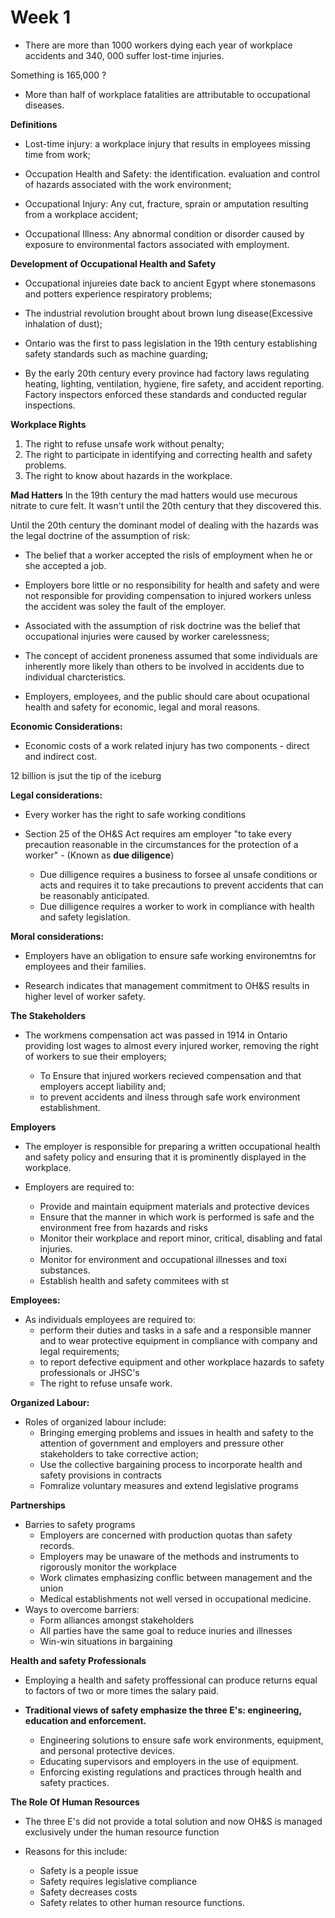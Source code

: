 # Week 1

- There are more than 1000 workers dying each year of workplace accidents and 340, 000 suffer lost-time injuries.

Something is 165,000 ?

- More than half of workplace fatalities are attributable to occupational diseases.

**Definitions**

- Lost-time injury: a workplace injury that results in employees missing time from work;

- Occupation Health and Safety: the identification. evaluation and control of hazards associated with the work environment;

- Occupational Injury: Any cut, fracture, sprain or amputation resulting from a workplace accident;

- Occupational Illness: Any abnormal condition or disorder caused by exposure to environmental factors associated with employment.


**Development of Occupational Health and Safety**

- Occupational injureies date back to ancient Egypt where stonemasons and potters experience respiratory problems;

- The industrial revolution brought about brown lung disease(Excessive inhalation of dust);

- Ontario was the first to pass legislation in the 19th century establishing safety standards such as machine guarding;

- By the early 20th century every province had factory laws regulating heating, lighting, ventilation, hygiene, fire safety, and accident reporting. Factory inspectors enforced these standards and conducted regular inspections.

**Workplace Rights**
1. The right to refuse unsafe work without penalty;
2. The right to participate in identifying and correcting health and safety problems.
3. The right to know about hazards in the workplace.

**Mad Hatters**
In the 19th century the mad hatters would use mecurous nitrate to cure felt. It wasn't until the 20th century that they discovered this.

Until the 20th century the dominant model of dealing with the hazards was the legal doctrine of the assumption of risk:

- The belief that a worker accepted the risls of employment when he or she accepted a job.

- Employers bore little or no responsibility for health and safety and were not responsible for providing compensation to injured workers unless the accident was soley the fault of the employer.

- Associated with the assumption of risk doctrine was the belief that occupational injuries were caused by worker carelessness;

- The concept of accident proneness assumed that some individuals are inherently more likely than others to be involved in accidents due to individual charcteristics.

- Employers, employees, and the public should care about ocupational health and safety for economic, legal and moral reasons.

**Economic Considerations:**
- Economic costs of a work related injury has two components - direct and indirect cost.

12 billion is jsut the tip of the iceburg

**Legal considerations:**
- Every worker has the right to safe working conditions

- Section 25 of the OH&S Act requires am employer "to take every precaution reasonable in the circumstances for the protection of a worker" - (Known as **due diligence**)

    - Due dilligence requires a business to forsee al unsafe conditions or acts and requires it to take precautions to prevent accidents that can be reasonably anticipated.
    - Due dilligence requires a worker to work in compliance with health and safety legislation.

**Moral considerations:**

- Employers have an obligation to ensure safe working environemtns for employees and their families.

- Research indicates that management commitment to OH&S results in higher level of worker safety.

**The Stakeholders**
- The workmens compensation act was passed in 1914 in Ontario providing lost wages to almost every injured worker, removing the right of workers to sue their employers;

    - To Ensure that injured workers recieved compensation and that employers accept liability and;
    - to prevent accidents and ilness through safe work environment establishment.


**Employers**
- The employer is responsible for preparing a written occupational health and safety policy and ensuring that it is prominently displayed in the workplace.

- Employers are required to:
    - Provide and maintain equipment materials and protective devices
    - Ensure that the manner in which work is performed is safe and the environment free from hazards and risks
    - Monitor their workplace and report minor, critical, disabling and fatal injuries.
    - Monitor for environment and occupational illnesses and toxi substances.
    - Establish health and safety commitees with st

**Employees:**
- As individuals employees are required to:
    - perform their duties and tasks in a safe and a responsible manner and to wear protective equipment in compliance with company and legal requirements;
    - to report defective equipment and other workplace hazards to safety professionals or JHSC's
    - The right to refuse unsafe work.

**Organized Labour:**
- Roles of organized labour include:
    - Bringing emerging problems and issues in health and safety to the attention of government and employers and pressure other stakeholders to take corrective action;
    - Use the collective bargaining process to incorporate health and safety provisions in contracts
    - Fomralize voluntary measures and extend legislative programs

**Partnerships**
- Barries to safety programs
    - Employers are concerned with production quotas than safety records.
    - Employers may be unaware of the methods and instruments to rigorously monitor the workplace
    - Work climates emphasizing conflic between management and the union
    - Medical establishments not well versed in occupational medicine.
- Ways to overcome barriers:
    - Form alliances amongst stakeholders
    - All parties have the same goal to reduce inuries and illnesses
    - Win-win situations in bargaining

**Health and safety Professionals**
- Employing a health and safety proffessional can produce returns equal to factors of two or more times the salary paid.

- **Traditional views of safety emphasize the three E's: engineering, education and enforcement.**

    - Engineering solutions to ensure safe work environments, equipment, and personal protective devices.
    - Educating supervisors and employers in the use of equipment.
    - Enforcing existing regulations and practices through health and safety practices.

**The Role Of Human Resources**
- The three E's did not provide a total solution and now OH&S is managed exclusively under the human resource function

- Reasons for this include:
    - Safety is a people issue
    - Safety requires legislative compliance
    - Safety decreases costs
    - Safety relates to other human resource functions.